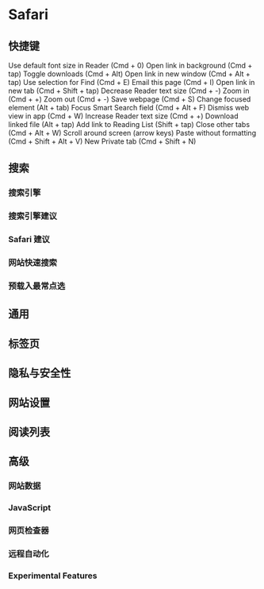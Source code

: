 # Safari

## 快捷键

Use default font size in Reader (Cmd + 0)
Open link in background (Cmd + tap)
Toggle downloads (Cmd + Alt)
Open link in new window (Cmd + Alt + tap)
Use selection for Find (Cmd + E)
Email this page (Cmd + I)
Open link in new tab (Cmd + Shift + tap)
Decrease Reader text size (Cmd + -)
Zoom in (Cmd + +)
Zoom out (Cmd + -)
Save webpage (Cmd + S)
Change focused element (Alt + tab)
Focus Smart Search field (Cmd + Alt + F)
Dismiss web view in app (Cmd + W)
Increase Reader text size (Cmd + +)
Download linked file (Alt + tap)
Add link to Reading List (Shift + tap)
Close other tabs (Cmd + Alt + W)
Scroll around screen (arrow keys)
Paste without formatting (Cmd + Shift + Alt + V)
New Private tab (Cmd + Shift + N)

## 搜索

### 搜索引擎

### 搜索引擎建议

### Safari 建议

### 网站快速搜索

### 预载入最常点选

## 通用










## 标签页







## 隐私与安全性




## 网站设置





## 阅读列表






## 高级

### 网站数据

### JavaScript


### 网页检查器


### 远程自动化

### Experimental Features

